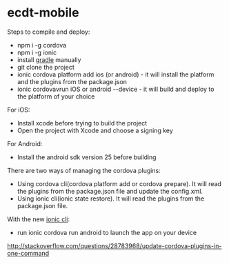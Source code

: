 # ecdt-mobile
Steps to compile and deploy:
* npm i -g cordova
* npm i -g ionic
* install [gradle](https://docs.gradle.org/current/userguide/installation.html) manually
* git clone the project
* ionic cordova platform add ios (or android) - it will install the platform and the plugins from the package.json
* ionic cordovavrun iOS or android --device - it will build and deploy to the platform of your choice

For iOS:
* Install xcode before trying to build the project
* Open the project with Xcode and choose a signing key

For Android:
* Install the android sdk version 25 before building

There are two ways of managing the cordova plugins:
* Using cordova cli(cordova platform add or cordova prepare). It will read the plugins from the package.json file and update the config.xml.
* Using ionic cli(ionic state restore). It will read the plugins from the package.json file.

With the new [ionic cli](https://ionicframework.com/docs/cli/):
* run ionic cordova run android to launch the app on your device

http://stackoverflow.com/questions/28783968/update-cordova-plugins-in-one-command 
